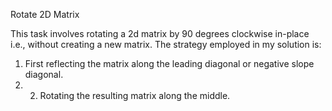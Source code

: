 Rotate 2D Matrix

This task involves rotating a 2d matrix by 90 degrees clockwise in-place i.e., without creating a new matrix. The strategy employed in my solution is: 
1. First reflecting the matrix along the leading diagonal or negative slope diagonal. 
2. 2. Rotating the resulting matrix along the middle.
